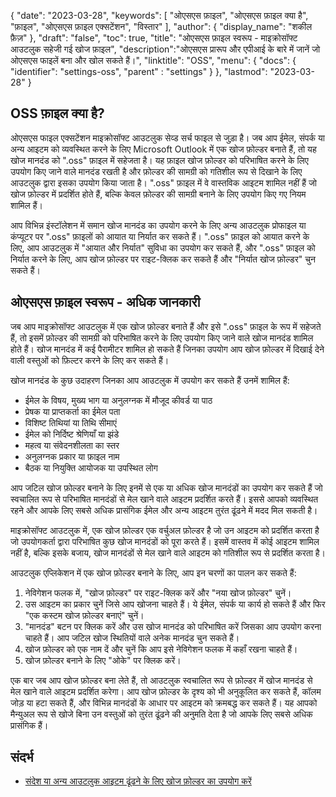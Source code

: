{
"date": "2023-03-28",
  "keywords": [
"ओएसएस फ़ाइल",
"ओएसएस फ़ाइल क्या है",
"फ़ाइल",
"ओएसएस फ़ाइल एक्सटेंशन",
"विस्तार"
],
  "author": {
"display_name": "शकील फ़ैज़"
},
"draft": "false",
"toc": true,
"title": "ओएसएस फ़ाइल स्वरूप - माइक्रोसॉफ्ट आउटलुक सहेजी गई खोज फ़ाइल",
  "description":"ओएसएस प्रारूप और एपीआई के बारे में जानें जो ओएसएस फाइलें बना और खोल सकते हैं।",
"linktitle": "OSS",
  "menu": {
    "docs": {
      "identifier": "settings-oss",
"parent" : "settings"
}
},
"lastmod": "2023-03-28"
}

## OSS फ़ाइल क्या है?

ओएसएस फाइल एक्सटेंशन माइक्रोसॉफ्ट आउटलुक सेव्ड सर्च फाइल से जुड़ा है। जब आप ईमेल, संपर्क या अन्य आइटम को व्यवस्थित करने के लिए Microsoft Outlook में एक खोज फ़ोल्डर बनाते हैं, तो यह खोज मानदंड को ".oss" फ़ाइल में सहेजता है। यह फ़ाइल खोज फ़ोल्डर को परिभाषित करने के लिए उपयोग किए जाने वाले मानदंड रखती है और फ़ोल्डर की सामग्री को गतिशील रूप से दिखाने के लिए आउटलुक द्वारा इसका उपयोग किया जाता है। ".oss" फ़ाइल में वे वास्तविक आइटम शामिल नहीं हैं जो खोज फ़ोल्डर में प्रदर्शित होते हैं, बल्कि केवल फ़ोल्डर की सामग्री बनाने के लिए उपयोग किए गए नियम शामिल हैं।

आप विभिन्न इंस्टॉलेशन में समान खोज मानदंड का उपयोग करने के लिए अन्य आउटलुक प्रोफाइल या कंप्यूटर पर ".oss" फ़ाइलों को आयात या निर्यात कर सकते हैं। ".oss" फ़ाइल को आयात करने के लिए, आप आउटलुक में "आयात और निर्यात" सुविधा का उपयोग कर सकते हैं, और ".oss" फ़ाइल को निर्यात करने के लिए, आप खोज फ़ोल्डर पर राइट-क्लिक कर सकते हैं और "निर्यात खोज फ़ोल्डर" चुन सकते हैं।

## ओएसएस फ़ाइल स्वरूप - अधिक जानकारी

जब आप माइक्रोसॉफ्ट आउटलुक में एक खोज फ़ोल्डर बनाते हैं और इसे ".oss" फ़ाइल के रूप में सहेजते हैं, तो इसमें फ़ोल्डर की सामग्री को परिभाषित करने के लिए उपयोग किए जाने वाले खोज मानदंड शामिल होते हैं। खोज मानदंड में कई पैरामीटर शामिल हो सकते हैं जिनका उपयोग आप खोज फ़ोल्डर में दिखाई देने वाली वस्तुओं को फ़िल्टर करने के लिए कर सकते हैं।

खोज मानदंड के कुछ उदाहरण जिनका आप आउटलुक में उपयोग कर सकते हैं उनमें शामिल हैं:

- ईमेल के विषय, मुख्य भाग या अनुलग्नक में मौजूद कीवर्ड या पाठ
- प्रेषक या प्राप्तकर्ता का ईमेल पता
- विशिष्ट तिथियां या तिथि सीमाएं
- ईमेल को निर्दिष्ट श्रेणियाँ या झंडे
- महत्व या संवेदनशीलता का स्तर
- अनुलग्नक प्रकार या फ़ाइल नाम
- बैठक या नियुक्ति आयोजक या उपस्थित लोग

आप जटिल खोज फ़ोल्डर बनाने के लिए इनमें से एक या अधिक खोज मानदंडों का उपयोग कर सकते हैं जो स्वचालित रूप से परिभाषित मानदंडों से मेल खाने वाले आइटम प्रदर्शित करते हैं। इससे आपको व्यवस्थित रहने और आपके लिए सबसे अधिक प्रासंगिक ईमेल और अन्य आइटम तुरंत ढूंढने में मदद मिल सकती है।

माइक्रोसॉफ्ट आउटलुक में, एक खोज फ़ोल्डर एक वर्चुअल फ़ोल्डर है जो उन आइटम को प्रदर्शित करता है जो उपयोगकर्ता द्वारा परिभाषित कुछ खोज मानदंडों को पूरा करते हैं। इसमें वास्तव में कोई आइटम शामिल नहीं है, बल्कि इसके बजाय, खोज मानदंडों से मेल खाने वाले आइटम को गतिशील रूप से प्रदर्शित करता है।

आउटलुक एप्लिकेशन में एक खोज फ़ोल्डर बनाने के लिए, आप इन चरणों का पालन कर सकते हैं:

1. नेविगेशन फलक में, "खोज फ़ोल्डर" पर राइट-क्लिक करें और "नया खोज फ़ोल्डर" चुनें।
2. उस आइटम का प्रकार चुनें जिसे आप खोजना चाहते हैं। ये ईमेल, संपर्क या कार्य हो सकते हैं और फिर "एक कस्टम खोज फ़ोल्डर बनाएं" चुनें।
3. "मानदंड" बटन पर क्लिक करें और उस खोज मानदंड को परिभाषित करें जिसका आप उपयोग करना चाहते हैं। आप जटिल खोज स्थितियों वाले अनेक मानदंड चुन सकते हैं।
4. खोज फ़ोल्डर को एक नाम दें और चुनें कि आप इसे नेविगेशन फलक में कहाँ रखना चाहते हैं।
5. खोज फ़ोल्डर बनाने के लिए "ओके" पर क्लिक करें।

एक बार जब आप खोज फ़ोल्डर बना लेते हैं, तो आउटलुक स्वचालित रूप से फ़ोल्डर में खोज मानदंड से मेल खाने वाले आइटम प्रदर्शित करेगा। आप खोज फ़ोल्डर के दृश्य को भी अनुकूलित कर सकते हैं, कॉलम जोड़ या हटा सकते हैं, और विभिन्न मानदंडों के आधार पर आइटम को क्रमबद्ध कर सकते हैं। यह आपको मैन्युअल रूप से खोजे बिना उन वस्तुओं को तुरंत ढूंढने की अनुमति देता है जो आपके लिए सबसे अधिक प्रासंगिक हैं।

## संदर्भ
* [संदेश या अन्य आउटलुक आइटम ढूंढने के लिए खोज फ़ोल्डर का उपयोग करें](https://support.microsoft.com/en-us/office/use-search-folders-to-find-messages-or-other-outlook-items-c1807038-01e4-475e-8869-0ccab0a56dc5)

